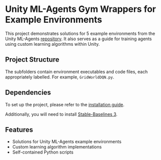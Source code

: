 # Unity ML-Agents Gym Wrappers for Example Environments

This project demonstrates solutions for 5 example environments from the Unity ML-Agents [repository](https://github.com/Unity-Technologies/ml-agents/blob/develop/docs/Learning-Environment-Examples.md). It also serves as a guide for training agents using custom learning algorithms within Unity.

## Project Structure

The subfolders contain environment executables and code files, each appropriately labelled. For example, `GridWorldDQN.py`.

## Dependencies

To set up the project, please refer to the [installation guide](https://github.com/astralpunchstudios/reinforced-machine-training-environment/blob/main/docs/Install_Unity_MLAgents_Local.md).

Additionally, you will need to install [Stable-Baselines 3](https://stable-baselines.readthedocs.io/en/master/index.html).

## Features

- Solutions for Unity ML-Agents example environments
- Custom learning algorithm implementations
- Self-contained Python scripts
